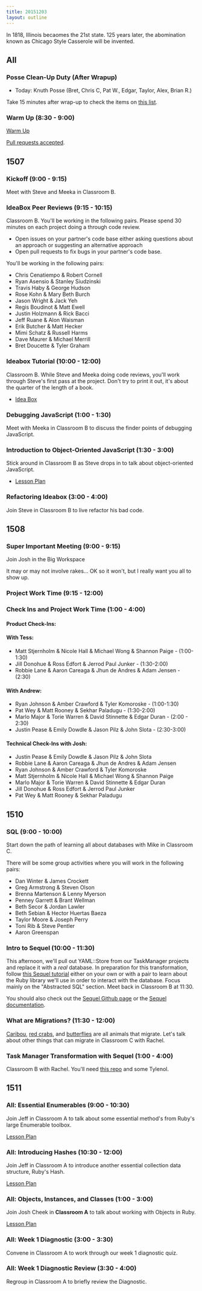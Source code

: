 ```yaml
---
title: 20151203
layout: outline
---
```


In 1818, Illinois becaomes the 21st state. 125 years later, the abomination known as
Chicago Style Casserole will be invented.

## All

### Posse Clean-Up Duty (After Wrapup)

* Today: Knuth Posse (Bret, Chris C, Pat W., Edgar, Taylor, Alex, Brian R.)

Take 15 minutes after wrap-up to check the items on [this list](https://gist.github.com/rwarbelow/f5cfe4333402d043ef2e).

### Warm Up (8:30 - 9:00)

[Warm Up](https://thewarmup.herokuapp.com)

[Pull requests accepted](https://github.com/mikedao/the-warm-up).


## 1507

### Kickoff (9:00 - 9:15)

Meet with Steve and Meeka in Classroom B.

### IdeaBox Peer Reviews (9:15 - 10:15)

Classroom B. You'll be working in the following pairs. Please spend 30 minutes on each project doing a through code review.

- Open issues on your partner's code base either asking questions about an approach or suggesting an alternative approach
- Open pull requests to fix bugs in your partner's code base.

You'll be working in the following pairs:

* Chris Cenatiempo & Robert Cornell
* Ryan Asensio & Stanley Siudzinski
* Travis Haby & George Hudson
* Rose Kohn & Mary Beth Burch
* Jason Wright & Jack Yeh
* Regis Boudinot & Matt Ewell
* Justin Holzmann & Rick Bacci
* Jeff Ruane & Alon Waisman
* Erik Butcher & Matt Hecker
* Mimi Schatz & Russell Harms
* Dave Maurer & Michael Merrill
* Bret Doucette & Tyler Graham

### Ideabox Tutorial (10:00 - 12:00)

Classroom B. While Steve and Meeka doing code reviews, you'll work through Steve's first pass at the project. Don't try to print it out, it's about the quarter of the length of a book.

- [Idea Box](https://github.com/stevekinney/idea-box)

### Debugging JavaScript (1:00 - 1:30)

Meet with Meeka in Classroom B to discuss the finder points of debugging JavaScript.

### Introduction to Object-Oriented JavaScript (1:30 - 3:00)

Stick around in Classroom B as Steve drops in to talk about object-oriented JavaScript.

- [Lesson Plan](https://github.com/mdn/advanced-js-fundamentals-ck/blob/gh-pages/tutorials/03-object-oriented-javascript/01-introduction-to-object-oriented-javascript.md)

### Refactoring Ideabox (3:00 - 4:00)

Join Steve in Classroom B to live refactor his bad code.

## 1508

### Super Important Meeting (9:00 - 9:15)

Join Josh in the Big Workspace

It may or may not involve rakes... OK so it won't, but I really want you all to show up.

### Project Work Time (9:15 - 12:00)

### Check Ins and Project Work Time (1:00 - 4:00)

#### Product Check-Ins:

#### With Tess:

* Matt Stjernholm & Nicole Hall & Michael Wong & Shannon Paige - (1:00-1:30)
* Jill Donohue & Ross Edfort & Jerrod Paul Junker - (1:30-2:00)
* Robbie Lane & Aaron Careaga & Jhun de Andres & Adam Jensen - (2:30)

#### With Andrew:

* Ryan Johnson & Amber Crawford & Tyler Komoroske - (1:00-1:30)
* Pat Wey & Matt Rooney & Sekhar Paladugu - (1:30-2:00)
* Marlo Major & Torie Warren & David Stinnette & Edgar Duran - (2:00 - 2:30)
* Justin Pease & Emily Dowdle & Jason Pilz & John Slota - (2:30-3:00)

#### Technical Check-Ins with Josh:

* Justin Pease & Emily Dowdle & Jason Pilz & John Slota
* Robbie Lane & Aaron Careaga & Jhun de Andres & Adam Jensen
* Ryan Johnson & Amber Crawford & Tyler Komoroske
* Matt Stjernholm & Nicole Hall & Michael Wong & Shannon Paige
* Marlo Major & Torie Warren & David Stinnette & Edgar Duran
* Jill Donohue & Ross Edfort & Jerrod Paul Junker
* Pat Wey & Matt Rooney & Sekhar Paladugu

## 1510

### SQL (9:00 - 10:00)

Start down the path of learning all about databases with Mike in Classroom C.

There will be some group activities where you will work in the following pairs:

* Dan Winter & James Crockett
* Greg Armstrong & Steven Olson
* Brenna Martenson & Lenny Myerson
* Penney Garrett & Brant Wellman
* Beth Secor & Jordan Lawler
* Beth Sebian & Hector Huertas Baeza
* Taylor Moore & Joseph Perry
* Toni Rib & Steve Pentler
* Aaron Greenspan

### Intro to Sequel (10:00 - 11:30)

This afternoon, we'll pull out YAML::Store from our TaskManager projects and replace it with a *real* database. In preparation for this transformation, follow [this Sequel tutorial](http://tutorials.jumpstartlab.com/topics/sql/sequel.html) either on your own or with a pair to learn about the Ruby library we'll use in order to interact with the database. Focus mainly on the "Abstracted SQL" section. Meet back in Classroom B at 11:30.

You should also check out the [Sequel Github page](https://github.com/jeremyevans/sequel) or the [Sequel documentation](http://sequel.jeremyevans.net/).

### What are Migrations? (11:30 - 12:00)

[Caribou](http://s.hswstatic.com/gif/animal-migration-caribou.jpg), [red crabs](http://i2.cdn.turner.com/cnn/dam/assets/130923160142-christmas-island-crab-migration-horizontal-gallery.jpg), and [butterflies](http://photos.cntraveler.com/2014/07/31/53da6d306dec627b149e989d_monarch-butterfly-migration-ingo-arndt-minden-pictures.jpg) are all animals that migrate. Let's talk about other things that can migrate in Classroom C with Rachel. 

### Task Manager Transformation with Sequel (1:00 - 4:00)

Classroom B with Rachel. You'll need [this repo](https://github.com/turingschool-examples/1508-task-manager) and some Tylenol.


## 1511

### All: Essential Enumerables (9:00 - 10:30)

Join Jeff in Classroom A to talk about some essential
method's from Ruby's large Enumerable toolbox.

[Lesson Plan](https://github.com/turingschool/lesson_plans/blob/master/ruby_01-object_oriented_programming_with_ruby/enumerable_methods.markdown)

### All: Introducing Hashes (10:30 - 12:00)

Join Jeff in Classroom A to introduce another essential
collection data structure, Ruby's Hash.

[Lesson Plan](https://github.com/turingschool/lesson_plans/blob/master/ruby_01-object_oriented_programming_with_ruby/arrays_and_hashes.markdown)

### All: Objects, Instances, and Classes (1:00 - 3:00)

Join Josh Cheek in **Classroom A** to talk about working
with Objects in Ruby.

[Lesson Plan](https://github.com/turingschool/lesson_plans/blob/master/ruby_01-object_oriented_programming_with_ruby/object_oriented_programming.markdown)

### All: Week 1 Diagnostic (3:00 - 3:30)

Convene in Classroom A to work through our week 1 diagnostic quiz.

### All: Week 1 Diagnostic Review (3:30 - 4:00)

Regroup in Classroom A to briefly review the Diagnostic.
